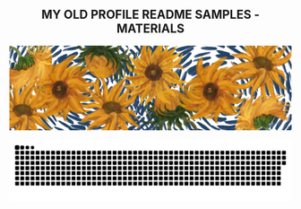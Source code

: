 <h2 style="text-align:center">MY OLD PROFILE README SAMPLES - MATERIALS </h2>


<p align="center">
 <img width="950" src="banner.png" alt="banner"/>
</p>

<p align="center">
 <img width="1000" src="snake.svg" alt="banner"/>
</p>


